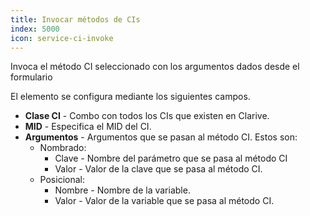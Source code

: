```yaml
---
title: Invocar métodos de CIs
index: 5000
icon: service-ci-invoke
---
```


Invoca el método CI seleccionado con los argumentos dados desde el formulario

El elemento se configura mediante los siguientes campos.

- **Clase CI** - Combo con todos los CIs que existen en Clarive.
- **MID** - Especifica el MID del CI.
- **Argumentos** - Argumentos que se pasan al método CI. Estos son:
  - Nombrado:
      - Clave - Nombre del parámetro que se pasa al método CI
      - Valor - Valor de la clave que se pasa al método CI.
  - Posicional:
      - Nombre - Nombre de la variable.
      - Valor - Valor de la variable que se pasa al método CI.